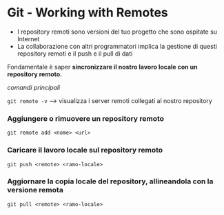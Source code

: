 # Git - Working with Remotes
* I repository remoti sono versioni del tuo progetto che sono ospitate su Internet
* La collaborazione con altri programmatori implica la gestione di questi repository remoti e il push e il pull di dati

Fondamentale è saper **sincronizzare il nostro lavoro locale con un repository remoto.**

*comandi principali*

`git remote -v` --> visualizza i server remoti collegati al nostro repository

### Aggiungere o rimuovere un repository remoto

`git remote add <nome> <url>`

### Caricare il lavoro locale sul repository remoto

`git push <remote> <ramo-locale>`

### Aggiornare la copia locale del repository, allineandola con la versione remota

`git pull <remote> <ramo-locale>`

